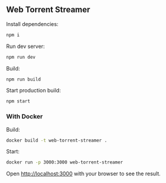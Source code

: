 ## Web Torrent Streamer

Install dependencies:

```bash
npm i
```

Run dev server:

```bash
npm run dev
```

Build:

```bash
npm run build
```

Start production build:

```bash
npm start
```

### With Docker

Build:

```bash
docker build -t web-torrent-streamer .
```

Start:

```bash
docker run -p 3000:3000 web-torrent-streamer
```

Open [http://localhost:3000](http://localhost:3000) with your browser to see the result.
